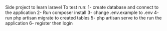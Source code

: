 Side project to learn laravel
To test run:
1- create database and connect to the application 
2- Run composer install
3- change .env.example to .env
4- run php artisan migrate to created tables
5- php artisan serve to the run the application
6- register then login
